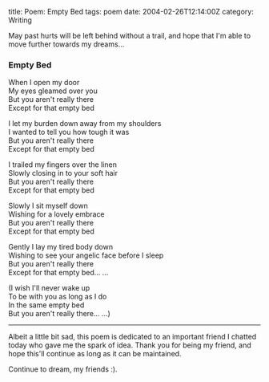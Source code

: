 title: Poem: Empty Bed
tags: poem
date: 2004-02-26T12:14:00Z
category: Writing

May past hurts will be left behind without a trail, and hope that I'm able to move further towards my dreams…

### Empty Bed

When I open my door  
My eyes gleamed over you  
But you aren't really there  
Except for that empty bed

I let my burden down away from my shoulders  
I wanted to tell you how tough it was  
But you aren't really there  
Except for that empty bed

I trailed my fingers over the linen  
Slowly closing in to your soft hair  
But you aren't really there  
Except for that empty bed

Slowly I sit myself down  
Wishing for a lovely embrace  
But you aren't really there  
Except for that empty bed

Gently I lay my tired body down  
Wishing to see your angelic face before I sleep  
But you aren't really there  
Except for that empty bed… …

(I wish I'll never wake up  
 To be with you as long as I do  
 In the same empty bed  
 But you aren't really there… …)

---

Albeit a little bit sad, this poem is dedicated to an important friend I chatted today who gave me the spark of idea. Thank you for being my friend, and hope this'll continue as long as it can be maintained.

Continue to dream, my friends :).
